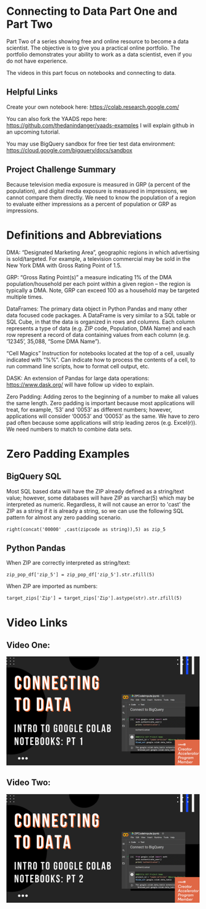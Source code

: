 # Connecting to Data Part One and Part Two

Part Two of a series showing free and online resource to become a data scientist. The objective is to give you a practical online portfolio. The portfolio demonstrates your ability to work as a data scientist, even if you do not have experience.

The videos in this part focus on notebooks and connecting to data.

## Helpful Links
Create your own notebook here: https://colab.research.google.com/ 

You can also fork the YAADS repo here: https://github.com/thedanindanger/yaads-examples I will explain github in an upcoming tutorial.

You may use BigQuery sandbox for free tier test data environment: https://cloud.google.com/bigquery/docs/sandbox 

## Project Challenge Summary
Because television media exposure is measured in GRP (a percent of the population), and digital media exposure is measured in impressions, we cannot compare them directly. We need to know the population of a region to evaluate either impressions as a percent of population or GRP as impressions. 

# Definitions and Abbreviations

DMA: “Designated Marketing Area”, geographic regions in which advertising is sold/targeted. For example, a television commercial may be sold in the New York DMA with Gross Rating Point of 1.5.

GRP: “Gross Rating Point(s)” a measure indicating 1% of the DMA population/household per each point within a given region – the region is typically a DMA. Note, GRP can exceed 100 as a household may be targeted multiple times.

DataFrames: The primary data object in Python Pandas and many other data focused code packages. A DataFrame is very similar to a SQL table or SQL Cube, in that the data is organized in rows and columns. Each column represents a type of data (e.g. ZIP code, Population, DMA Name) and each row represent a record of data containing values from each column (e.g. ‘12345’, 35,088, “Some DMA Name”). 
 
“Cell Magics” Instruction for notebooks located at the top of a cell, usually indicated with “%%”. Can indicate how to process the contents of a cell, to run command line scripts, how to format cell output, etc. 


DASK: An extension of Pandas for large data operations: https://www.dask.org/ will have follow up video to explain.

Zero Padding: Adding zeros to the beginning of a number to make all values the same length. Zero padding is important because most applications will treat, for example, ‘53’ and ‘0053’ as different numbers; however, applications will consider ‘00053’ and ‘00053’ as the same. We have to zero pad often because some applications will strip leading zeros (e.g. Excel(r)). We need numbers to match to combine data sets.

# Zero Padding Examples
## BigQuery SQL
Most SQL based data will have the ZIP already defined as a string/text value; however, some databases will have ZIP as varchar(5) which may be interpreted as numeric. Regardless, it will not cause an error to 'cast' the ZIP as a string if it is already a string, so we can use the following SQL pattern for almost any zero padding scenario.
```
right(concat('00000' ,cast(zipcode as string)),5) as zip_5
```

## Python Pandas
When ZIP are correctly interpreted as string/text:
```
zip_pop_df['zip_5'] = zip_pop_df['zip_5'].str.zfill(5)
```
When ZIP are imported as numbers:
```
target_zips['Zip'] = target_zips['Zip'].astype(str).str.zfill(5)
```

# Video Links
## Video One:
[![Connect to Data Part Two](./images/connect_data_p1.png)](https://www.linkedin.com/embed/feed/update/urn:li:ugcPost:6991774541593141248)


## Video Two:
[![Connect to Data Part Two](./images/connect_data_p2.png)](https://www.linkedin.com/embed/feed/update/urn:li:ugcPost:6991883177040515072)

